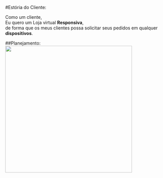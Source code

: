 #Estória do Cliente:<br/>

Como um cliente,<br/>
Eu quero um Loja virtual **Responsiva**,<br/>
de forma que os meus clientes possa solicitar seus pedidos em qualquer **dispositivos**.<br/>

##Planejamento:<br/>
<img src="https://user-images.githubusercontent.com/83875408/133266048-1bad1fcf-b5d4-4c6e-8915-0e163b7470eb.PNG" width="400px" />
</div>